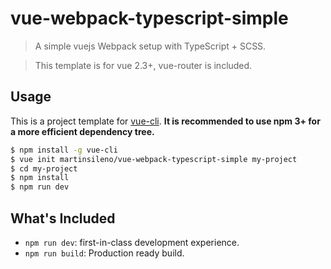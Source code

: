 # vue-webpack-typescript-simple

> A simple vuejs Webpack setup with TypeScript + SCSS.

> This template is for vue 2.3+, vue-router is included.

## Usage

This is a project template for [vue-cli](https://github.com/vuejs/vue-cli). **It is recommended to use npm 3+ for a more efficient dependency tree.**

``` bash
$ npm install -g vue-cli
$ vue init martinsileno/vue-webpack-typescript-simple my-project
$ cd my-project
$ npm install
$ npm run dev
```

## What's Included

- `npm run dev`: first-in-class development experience.
- `npm run build`: Production ready build.
